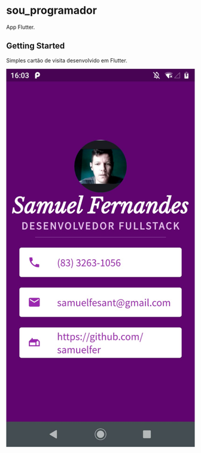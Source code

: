 # sou_programador

App Flutter.

## Getting Started

Simples cartão de visita desenvolvido em Flutter.

![alt text](https://github.com/samuelfer/cartao_visita_flutter/blob/master/img-app-carta-visita.jpeg)
